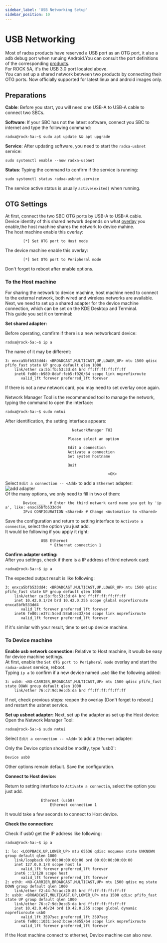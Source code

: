 ```yaml
---
sidebar_label: 'USB Networking Setup'
sidebar_position: 10
---
```


# USB Networking

Most of radxa products have reserved a USB port as an OTG port, it also a adb debug port when runuing Android.You can consult the port definitions of the corresponding [products](https://radxa.com/product).  
For ROCK 5A, it's the USB 3.0 port located above.  
You can set up a shared network between two products by connecting their OTG ports. Now officially supported for latest linux and android images only.  

## Preparations

**Cable**: Before you start, you will need one USB-A to USB-A cable to connect two SBCs.  

**Software**: If your SBC has not the latest software, connect you SBC to internet and type the following command:  
```
radxa@rock-5a:~$ sudo apt update && apt upgrade
```

**Service**: After updating software, you need to start the `radxa-usbnet` service:
```
sudo systemctl enable --now radxa-usbnet
```
**Status**: Typing the command to confirm if the service is running:
```
sudo systemctl status radxa-usbnet.service
```
The service active status is usually `active(exited)` when running.  

## OTG Settings

At first, connect the two SBC OTG ports by USB-A to USB-A cable.  
Device identity of this shared network depends on what [overlay](../configuration/devicetree) you enable,the host machine shares the network to device mahine.  
The host machine enable this overlay:  
```
		[*] Set OTG port to Host mode 
```
The device machine enable this overlay:
```
		[*] Set OTG port to Peripheral mode 
```
Don't forget to reboot after enable options.  

### To the Host machine

For sharing the network to device machine, host machine need to connect to the external network, both wired and wireless networks are available.  
Next, we need to set up a shared adapter for the device machine connection, which can be set on the KDE Desktop and Terminal.  
This guide you set it on terminal:

**Set shared adapter:**  

Before operating, comfirm if there is a new networkcard device: 
```
radxa@rock-5a:~$ ip a
```
The name of it may be different:
```
3: enxca5bfb533dd4: <BROADCAST,MULTICAST,UP,LOWER_UP> mtu 1500 qdisc pfifo_fast state UP group default qlen 1000
    link/ether ca:5b:fb:53:3d:d4 brd ff:ff:ff:ff:ff:ff
    inet6 fe80::b989:8daf:feb5:f020/64 scope link noprefixroute
       valid_lft forever preferred_lft forever
```
If there is not a new network card, you may need to set overlay once again.  

Network Manager Tool is the recommended tool to manage the network, typing the command to open the interface:
```
radxa@rock-5a:~$ sudo nmtui
```
After identification, the setting interface appears:
```
                              NetworkManager TUI 
                                                   
                            Please select an option
                                                   
                            Edit a connection      
                            Activate a connection  
                            Set system hostname    
                                                   
                            Quit                   
                                                   
                                              <OK> 
```
Select `Edit a connection -- <Add>` to add a `Ethernet` adapter: 
![add adapter](/img/configuration/add_adapter.png)  
Of the many options, we only need to fill in two of them:
```
        Device____  # Enter the third network card name you get by 'ip a', like: enxca5bfb533dd4
        IPv4 CONFIGURATION <Shared> # Change <Automatic> to <Shared> 
```
Save the configuration and return to setting interface to `Activate a connectin`, select the option you just add.  
It would be following if you apply it right:  
```
                USB Ethernet                       
                    * Ethernet connection 1
```
**Confirm adapter setting:**  
After you settings, check if there is a IP address of third network card:
```
radxa@rock-5a:~$ ip a
```
The expected output result is like following:
```
3: enxca5bfb533dd4: <BROADCAST,MULTICAST,UP,LOWER_UP> mtu 1500 qdisc pfifo_fast state UP group default qlen 1000
    link/ether ca:5b:fb:53:3d:d4 brd ff:ff:ff:ff:ff:ff
    inet 10.42.0.1/24 brd 10.42.0.255 scope global noprefixroute enxca5bfb533dd4
       valid_lft forever preferred_lft forever
    inet6 fe80::e37c:5ced:58a8:ec32/64 scope link noprefixroute
       valid_lft forever preferred_lft forever

```

If it's similar with your result, time to set up device machine.

### To Device machine

**Enable usb network connection:**
Relative to Host machine, it woulb be easy for device machine settings.  
At first, enable the `Set OTG port to Peripheral mode` overlay and start the `radxa-usbnet` service, reboot.  
Typing `ip a` to confirm if a new device named `usb0` like the following added: 
```
3: usb0: <NO-CARRIER,BROADCAST,MULTICAST,UP> mtu 1500 qdisc pfifo_fast state DOWN group default qlen 1000
    link/ether 76:c7:9d:9e:d5:da brd ff:ff:ff:ff:ff:ff
```
If not, check previous steps: reopen the overlay (Don't forget to reboot.) and restart the usbnet service.  

**Set up usbnet adapter:**
Next, set up the adapter as set up the Host device:  
Open the Network Manager Tool: 
```
radxa@rock-5a:~$ sudo nmtui
```

Select `Edit a connection -- <Add>` to add a `Ethernet` adapter: 

Only the Device option should be modify, type 'usb0':
```
Device usb0
```
Other options remain default. Save the configuration.  

**Connect to Host device:**

Return to setting interface to `Activate a connectin`, select the option you just add.
```
                Ethernet (usb0)                       
                    Ethernet connection 1
```
It would take a few seconds to connect to Host device.  

**Check the connection:**

Check if usb0 get the IP address like following:
```
radxa@rock-5a:~$ ip a

1: lo: <LOOPBACK,UP,LOWER_UP> mtu 65536 qdisc noqueue state UNKNOWN group default qlen 1000
    link/loopback 00:00:00:00:00:00 brd 00:00:00:00:00:00
    inet 127.0.0.1/8 scope host lo
       valid_lft forever preferred_lft forever
    inet6 ::1/128 scope host
       valid_lft forever preferred_lft forever
2: eth0: <NO-CARRIER,BROADCAST,MULTICAST,UP> mtu 1500 qdisc mq state DOWN group default qlen 1000
    link/ether f2:44:7d:ac:20:85 brd ff:ff:ff:ff:ff:ff
3: usb0: <BROADCAST,MULTICAST,UP,LOWER_UP> mtu 1500 qdisc pfifo_fast state UP group default qlen 1000
    link/ether 76:c7:9d:9e:d5:da brd ff:ff:ff:ff:ff:ff
    inet 10.42.0.46/24 brd 10.42.0.255 scope global dynamic noprefixroute usb0
       valid_lft 3597sec preferred_lft 3597sec
    inet6 fe80::1031:1ee2:bcee:4855/64 scope link noprefixroute
       valid_lft forever preferred_lft forever
```
If the Host machine connect to ethernet, Device machine can also now.  